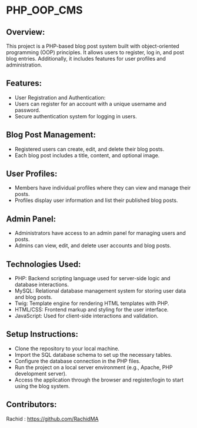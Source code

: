 # PHP_OOP_CMS

## Overview:

This project is a PHP-based blog post system built with object-oriented programming (OOP) principles. It allows users to register, log in, and post blog entries. Additionally, it includes features for user profiles and administration.

## Features:

- User Registration and Authentication:
- Users can register for an account with a unique username and password.
- Secure authentication system for logging in users.

## Blog Post Management:

- Registered users can create, edit, and delete their blog posts.
- Each blog post includes a title, content, and optional image.

## User Profiles:

- Members have individual profiles where they can view and manage their posts.
- Profiles display user information and list their published blog posts.

## Admin Panel:

- Administrators have access to an admin panel for managing users and posts.
- Admins can view, edit, and delete user accounts and blog posts.

## Technologies Used:

- PHP: Backend scripting language used for server-side logic and database interactions.
- MySQL: Relational database management system for storing user data and blog posts.
- Twig: Template engine for rendering HTML templates with PHP.
- HTML/CSS: Frontend markup and styling for the user interface.
- JavaScript: Used for client-side interactions and validation.

## Setup Instructions:

- Clone the repository to your local machine.
- Import the SQL database schema to set up the necessary tables.
- Configure the database connection in the PHP files.
- Run the project on a local server environment (e.g., Apache, PHP development server).
- Access the application through the browser and register/login to start using the blog system.

## Contributors:

Rachid : https://github.com/RachidMA
